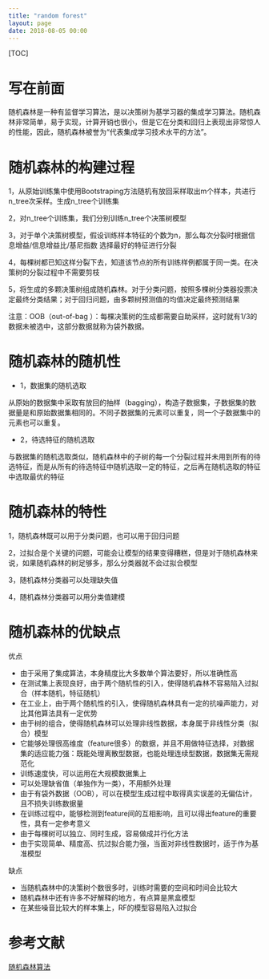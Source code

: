```yaml
---
title: "random forest"
layout: page
date: 2018-08-05 00:00
---
```

[TOC]

# 写在前面
随机森林是一种有监督学习算法，是以决策树为基学习器的集成学习算法。随机森林非常简单，易于实现，计算开销也很小，但是它在分类和回归上表现出非常惊人的性能，因此，随机森林被誉为“代表集成学习技术水平的方法”。

# 随机森林的构建过程
1，从原始训练集中使用Bootstraping方法随机有放回采样取出m个样本，共进行n_tree次采样。生成n_tree个训练集

2，对n_tree个训练集，我们分别训练n_tree个决策树模型

3，对于单个决策树模型，假设训练样本特征的个数为n，那么每次分裂时根据信息增益/信息增益比/基尼指数 选择最好的特征进行分裂

4，每棵树都已知这样分裂下去，知道该节点的所有训练样例都属于同一类。在决策树的分裂过程中不需要剪枝

5，将生成的多颗决策树组成随机森林。对于分类问题，按照多棵树分类器投票决定最终分类结果；对于回归问题，由多颗树预测值的均值决定最终预测结果

注意：OOB（out-of-bag ）：每棵决策树的生成都需要自助采样，这时就有1/3的数据未被选中，这部分数据就称为袋外数据。

# 随机森林的随机性

- 1，数据集的随机选取

从原始的数据集中采取有放回的抽样（bagging），构造子数据集，子数据集的数据量是和原始数据集相同的。不同子数据集的元素可以重复，同一个子数据集中的元素也可以重复。

- 2，待选特征的随机选取

与数据集的随机选取类似，随机森林中的子树的每一个分裂过程并未用到所有的待选特征，而是从所有的待选特征中随机选取一定的特征，之后再在随机选取的特征中选取最优的特征

# 随机森林的特性
1，随机森林既可以用于分类问题，也可以用于回归问题

2，过拟合是个关键的问题，可能会让模型的结果变得糟糕，但是对于随机森林来说，如果随机森林的树足够多，那么分类器就不会过拟合模型

3，随机森林分类器可以处理缺失值

4，随机森林分类器可以用分类值建模

# 随机森林的优缺点
优点
- 由于采用了集成算法，本身精度比大多数单个算法要好，所以准确性高
- 在测试集上表现良好，由于两个随机性的引入，使得随机森林不容易陷入过拟合（样本随机，特征随机）
- 在工业上，由于两个随机性的引入，使得随机森林具有一定的抗噪声能力，对比其他算法具有一定优势
- 由于树的组合，使得随机森林可以处理非线性数据，本身属于非线性分类（拟合）模型
- 它能够处理很高维度（feature很多）的数据，并且不用做特征选择，对数据集的适应能力强：既能处理离散型数据，也能处理连续型数据，数据集无需规范化
- 训练速度快，可以运用在大规模数据集上
- 可以处理缺省值（单独作为一类），不用额外处理
- 由于有袋外数据（OOB），可以在模型生成过程中取得真实误差的无偏估计，且不损失训练数据量
- 在训练过程中，能够检测到feature间的互相影响，且可以得出feature的重要性，具有一定参考意义
- 由于每棵树可以独立、同时生成，容易做成并行化方法
- 由于实现简单、精度高、抗过拟合能力强，当面对非线性数据时，适于作为基准模型

缺点
- 当随机森林中的决策树个数很多时，训练时需要的空间和时间会比较大
- 随机森林中还有许多不好解释的地方，有点算是黑盒模型
- 在某些噪音比较大的样本集上，RF的模型容易陷入过拟合


# 参考文献
[随机森林算法](https://baijiahao.baidu.com/s?id=1612329431904493042&wfr=spider&for=pc)